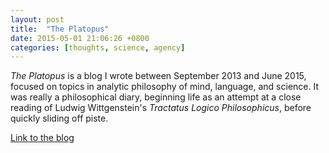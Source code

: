 ```yaml
---
layout: post
title:  "The Platopus"
date: 2015-05-01 21:06:26 +0800
categories: [thoughts, science, agency]
---
```


_The Platopus_ is a blog I wrote between September 2013 and June 2015, focused on topics in analytic philosophy of mind, language, and science. It was really a philosophical diary, beginning life as an attempt at a close reading of Ludwig Wittgenstein's _Tractatus Logico Philosophicus_, before quickly sliding off piste.

[Link to the blog](https://leplatopus.wordpress.com/)
